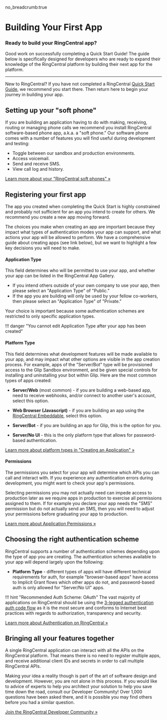 no_breadcrumb:true

# Building Your First App

<div class="jumbotron pt-1">
  <h3 class="display-5">Ready to build your RingCentral app?</h3>
  <p class="lead">Good work on successfully completing a Quick Start Guide! The guide below is specifically designed for developers who are ready to expand their knowledge of the RingCentral platform by building their next app for the platform.</p>
  <hr class="my-4">
  <p>New to RingCentral? If you have not completed a RingCentral <a href="../">Quick Start Guide</a>, we recommend you start there. Then return here to begin your journey in building your app.</p>
</div>

## Setting up your "soft phone"

If you are building an application having to do with making, receiving, routing or managing phone calls we recommend you install RingCentral software-based phone app, a.k.a. a "soft phone." Our software phone comes with a number of features you will find useful during development and testing:

* Toggle between our sandbox and production environments.
* Access voicemail.
* Send and receive SMS.
* View call log and history. 

[Learn more about your "RingCentral soft phones" &raquo;](../your-rc-phone)

## Registering your first app

The app you created when completing the Quick Start is highly constrained and probably not sufficient for an app you intend to create for others. We recommend you create a new app moving forward.

The choices you make when creating an app are important because they impact what types of authentication modes your app can support, and what actions your app will be allowed to perform. We have a comprehensive guide about creating apps (see link below), but we want to highlight a few key decisions you will need to make.

#### Application Type

This field determines who will be permitted to use your app, and whether your app can be listed in the RingCentral App Gallery. 

* If you intend others outside of your own company to use your app, then please select an "Application Type" of "Public."
* If the app you are building will only be used by your fellow co-workers, then please select an "Application Type" of "Private." 

Your choice is important because some authentication schemes are restricted to only specific application types. 

!!! danger "You cannot edit Application Type after your app has been created"

#### Platform Type

This field determines what development features will be made available to your app, and may impact what other options are visible in the app creation process. For example, apps of the "Server/Bot" type will be provisioned access to the Glip Sandbox environment, and be given special controls for installing and uninstalling your bot within Glip. Here are the most common types of apps created:

* **Server/Web** (most common) - if you are building a web-based app, need to receive webhooks, and/or connect to another user's account, select this option. 

* **Web Browser (Javascript)** - if you are building an app using the [RingCentral Embeddable](https://developers.ringcentral.com/embeddable-voice.html), select this option. 

* **Server/Bot** - if you are building an app for Glip, this is the option for you.

* **Server/No UI** - this is the only platform type that allows for password-based authentication.

[Learn more about platform types in "Creating an Application" &raquo;](../create-app/)

#### Permissions

The permissions you select for your app will determine which APIs you can call and interact with. If you experience any authentication errors during development, you might want to check your app's permissions.

Selecting permissions you may not actually need can impede access to production later as we require apps in production to exercise all permissions assigned to them. If for example you declare your app needs the "SMS" permission but do not actually send an SMS, then you will need to adjust your permissions before graduating your app to production.

[Learn more about Application Permissions &raquo;](../permissions/)

## Choosing the right authentication scheme

RingCentral supports a number of authentication schemes depending upon the type of app you are creating. The authentication schemes available to your app will depend largely upon the following:

* **Platform Type** - different types of apps will have different technical requirements for auth, for example "browser-based apps" have access to Implicit Grant flows which other apps do not, and password-based auth is only allowed for "Server/No UI" apps. 

!!! hint "Recommended Auth Scheme: OAuth"
    The vast majority of applications on RingCentral should be using the [3-legged authentication auth code flow](../../authentication/auth-code-flow/) as it is the most secure and conforms to Internet best practices with regards to authorization, transparency and security. 

[Learn more about Authentication on RingCentral &raquo;](../../authentication/)

## Bringing all your features together

A single RingCentral application can interact with all the APIs on the RingCentral platform. That means there is no need to register multiple apps, and receive additional client IDs and secrets in order to call multiple RingCentral APIs.

Making your idea a reality though is part of the art of software design and development. However, you are not alone in this process. If you would like to advice of experts to help you architect your solution to help you save time down the road, consult our Developer Community! Over 1,000 questions have been asked there, and it is possible you may find others before you had a similar question.

[Join the RingCentral Developer Community &raquo;](https://forums.developers.ringcentral.com)
